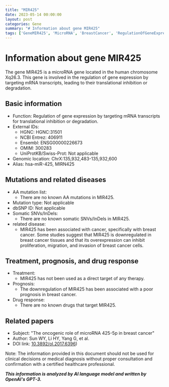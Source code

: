 ```yaml
---
title: "MIR425"
date: 2023-05-14 00:00:00
layout: post
categories: Gene
summary: "# Information about gene MIR425"
tags: ['GeneMIR425', 'MicroRNA', 'BreastCancer', 'RegulationOfGeneExpression', 'Prognosis', 'OncogenicRole', 'TargetTherapy', 'Downregulation']
---
```


# Information about gene MIR425

The gene MIR425 is a microRNA gene located in the human chromosome Xq26.3. This gene is involved in the regulation of gene expression by targeting mRNA transcripts, leading to their translational inhibition or degradation. 

## Basic information

- Function: Regulation of gene expression by targeting mRNA transcripts for translational inhibition or degradation.
- External IDs: 
    - HGNC: HGNC:31501
    - NCBI Entrez: 406911
    - Ensembl: ENSG00000226673
    - OMIM: 300283
    - UniProtKB/Swiss-Prot: Not applicable
- Genomic location: ChrX:135,932,483-135,932,600
- Alias: hsa-miR-425, MIRN425

## Mutations and related diseases

- AA mutation list: 
    - There are no known AA mutations in MIR425.
- Mutation type: Not applicable
- dbSNP ID: Not applicable
- Somatic SNVs/InDels:
    - There are no known somatic SNVs/InDels in MIR425.
- related disease: 
    - MIR425 has been associated with cancer, specifically with breast cancer. Some studies suggest that MIR425 is downregulated in breast cancer tissues and that its overexpression can inhibit proliferation, migration, and invasion of breast cancer cells.

## Treatment, prognosis, and drug response

- Treatment: 
    - MIR425 has not been used as a direct target of any therapy.
- Prognosis: 
    - The downregulation of MIR425 has been associated with a poor prognosis in breast cancer.
- Drug response: 
    - There are no known drugs that target MIR425.

## Related papers

- Subject: "The oncogenic role of microRNA 425-5p in breast cancer"
- Author: Sun WY, Li HY, Yang G, et al.
- DOI link: [10.3892/ol.2017.6396](https://doi.org/10.3892/ol.2017.6396))

Note: The information provided in this document should not be used for clinical decisions or medical diagnosis without proper consultation and confirmation with a certified healthcare professional.

**_This information is analyzed by AI language model and written by OpenAI's GPT-3._**